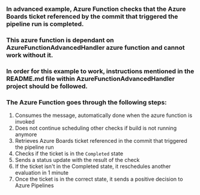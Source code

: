﻿### In advanced example, Azure Function checks that the Azure Boards ticket referenced by the commit that triggered the pipeline run is completed.
### This azure function is dependant on AzureFunctionAdvancedHandler azure function and cannot work without it.
### In order for this example to work, instructions mentioned in the README.md file within AzureFunctionAdvancedHandler project should be followed.

### The Azure Function goes through the following steps:
1. Consumes the message, automatically done when the azure function is invoked
2. Does not continue scheduling other checks if build is not running anymore
3. Retrieves Azure Boards ticket referenced in the commit that triggered the pipeline run
4. Checks if the ticket is in the `Completed` state
5. Sends a status update with the result of the check
6. If the ticket isn't in the Completed state, it reschedules another evaluation in 1 minute
7. Once the ticket is in the correct state, it sends a positive decision to Azure Pipelines
